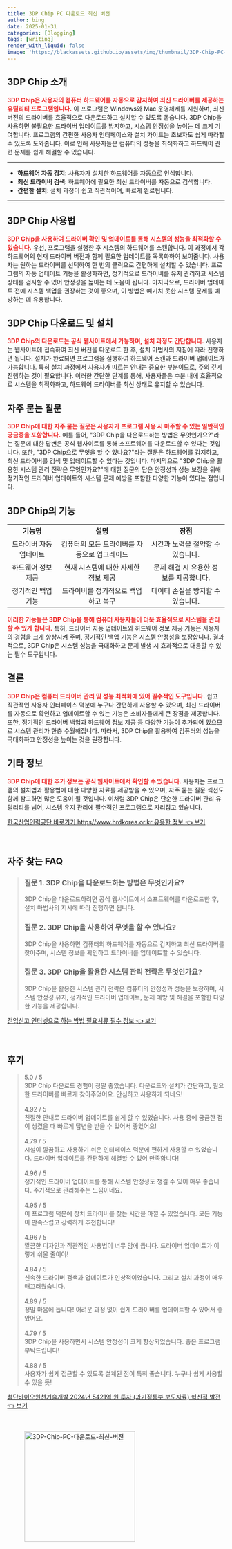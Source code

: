 ```yaml
---
title: 3DP Chip PC 다운로드 최신 버전
author: bing
date: 2025-01-31
categories: [Blogging]
tags: [writing]
render_with_liquid: false
image: 'https://blackassets.github.io/assets/img/thumbnail/3DP-Chip-PC-다운로드-최신-버전.webp'
---
```



<h2 id='3DP_Chip_소개'>3DP Chip 소개</h2>

<p><b><span style="color: #ee2323;">3DP Chip은 사용자의 컴퓨터 하드웨어를 자동으로 감지하여 최신 드라이버를 제공하는 유틸리티 프로그램입니다.</span></b> 이 프로그램은 Windows와 Mac 운영체제를 지원하며, 최신 버전의 드라이버를 효율적으로 다운로드하고 설치할 수 있도록 돕습니다. 3DP Chip을 사용하면 불필요한 드라이버 업데이트를 방지하고, 시스템 안정성을 높이는 데 크게 기여합니다. 프로그램의 간편한 사용자 인터페이스와 설치 가이드는 초보자도 쉽게 따라할 수 있도록 도와줍니다. 이로 인해 사용자들은 컴퓨터의 성능을 최적화하고 하드웨어 관련 문제를 쉽게 해결할 수 있습니다.</p>

<hr />

<ul>
    <li><b>하드웨어 자동 감지</b>: 사용자가 설치한 하드웨어를 자동으로 인식합니다.</li>
    <li><b>최신 드라이버 검색</b>: 하드웨어에 필요한 최신 드라이버를 자동으로 검색합니다.</li>
    <li><b>간편한 설치</b>: 설치 과정이 쉽고 직관적이며, 빠르게 완료됩니다.</li>
</ul>

<hr />

<h2 id='3DP_Chip_사용법'>3DP Chip 사용법</h2>

<p><b><span style="color: #ee2323;">3DP Chip을 사용하여 드라이버 확인 및 업데이트를 통해 시스템의 성능을 최적화할 수 있습니다.</span></b> 우선, 프로그램을 실행한 후 시스템의 하드웨어를 스캔합니다. 이 과정에서 각 하드웨어의 현재 드라이버 버전과 함께 필요한 업데이트를 목록화하여 보여줍니다. 사용자는 원하는 드라이버를 선택하여 한 번의 클릭으로 간편하게 설치할 수 있습니다. 프로그램의 자동 업데이트 기능을 활성화하면, 정기적으로 드라이버를 유지 관리하고 시스템 상태를 검사할 수 있어 안정성을 높이는 데 도움이 됩니다. 마지막으로, 드라이버 업데이트 전에 시스템 백업을 권장하는 것이 좋으며, 이 방법은 예기치 못한 시스템 문제를 예방하는 데 유용합니다.</p>

<h2 id='3DP_Chip_다운로드'>3DP Chip 다운로드 및 설치</h2>

<p><b><span style="color: #ee2323;">3DP Chip의 다운로드는 공식 웹사이트에서 가능하며, 설치 과정도 간단합니다.</span></b> 사용자는 웹사이트에 접속하여 최신 버전을 다운로드 한 후, 설치 마법사의 지침에 따라 진행하면 됩니다. 설치가 완료되면 프로그램을 실행하여 하드웨어 스캔과 드라이버 업데이트가 가능합니다. 특히 설치 과정에서 사용자가 따르는 안내는 중요한 부분이므로, 주의 깊게 진행하는 것이 필요합니다. 이러한 간단한 단계를 통해, 사용자들은 수분 내에 효율적으로 시스템을 최적화하고, 하드웨어 드라이버를 최신 상태로 유지할 수 있습니다.</p>

<h2 id='3DP_Chip_FAQ'>자주 묻는 질문</h2>

<p><b><span style="color: #ee2323;">3DP Chip에 대한 자주 묻는 질문은 사용자가 프로그램 사용 시 마주할 수 있는 일반적인 궁금증을 포함합니다.</span></b> 예를 들어, "3DP Chip을 다운로드하는 방법은 무엇인가요?"라는 질문에 대한 답변은 공식 웹사이트를 통해 소프트웨어를 다운로드할 수 있다는 것입니다. 또한, "3DP Chip으로 무엇을 할 수 있나요?"라는 질문은 하드웨어를 감지하고, 최신 드라이버를 검색 및 업데이트할 수 있다는 것입니다. 마지막으로 "3DP Chip을 활용한 시스템 관리 전략은 무엇인가요?"에 대한 질문의 답은 안정성과 성능 보장을 위해 정기적인 드라이버 업데이트와 시스템 문제 예방을 포함한 다양한 기능이 있다는 점입니다.</p>

<h2 id='3DP_Chip_기능'>3DP Chip의 기능</h2>

<table>
    <tr>
        <td style="text-align: center; height: 17px;"><b>기능명</b></td>
        <td style="text-align: center; height: 17px;"><b>설명</b></td>
        <td style="text-align: center; height: 17px;"><b>장점</b></td>
    </tr>
    <tr>
        <td style="text-align: center; height: 17px;">드라이버 자동 업데이트</td>
        <td style="text-align: center; height: 17px;">컴퓨터의 모든 드라이버를 자동으로 업그레이드</td>
        <td style="text-align: center; height: 17px;">시간과 노력을 절약할 수 있습니다.</td>
    </tr>
    <tr>
        <td style="text-align: center; height: 17px;">하드웨어 정보 제공</td>
        <td style="text-align: center; height: 17px;">현재 시스템에 대한 자세한 정보 제공</td>
        <td style="text-align: center; height: 17px;">문제 해결 시 유용한 정보를 제공합니다.</td>
    </tr>
    <tr>
        <td style="text-align: center; height: 17px;">정기적인 백업 기능</td>
        <td style="text-align: center; height: 17px;">드라이버를 정기적으로 백업하고 복구</td>
        <td style="text-align: center; height: 17px;">데이터 손실을 방지할 수 있습니다.</td>
    </tr>
</table>

<p><b><span style="color: #ee2323;">이러한 기능들은 3DP Chip을 통해 컴퓨터 사용자들이 더욱 효율적으로 시스템을 관리할 수 있게 합니다.</span></b> 특히, 드라이버 자동 업데이트와 하드웨어 정보 제공 기능은 사용자의 경험을 크게 향상시켜 주며, 정기적인 백업 기능은 시스템 안정성을 보장합니다. 결과적으로, 3DP Chip은 시스템 성능을 극대화하고 문제 발생 시 효과적으로 대응할 수 있는 필수 도구입니다.</p>

<h2 id='3DP_Chip_결론'>결론</h2>

<p><b><span style="color: #ee2323;">3DP Chip은 컴퓨터 드라이버 관리 및 성능 최적화에 있어 필수적인 도구입니다.</span></b> 쉽고 직관적인 사용자 인터페이스 덕분에 누구나 간편하게 사용할 수 있으며, 최신 드라이버를 자동으로 확인하고 업데이트할 수 있는 기능은 소비자들에게 큰 장점을 제공합니다. 또한, 정기적인 드라이버 백업과 하드웨어 정보 제공 등 다양한 기능이 추가되어 있으므로 시스템 관리가 한층 수월해집니다. 따라서, 3DP Chip을 활용하여 컴퓨터의 성능을 극대화하고 안정성을 높이는 것을 권장합니다.</p>

<h2 id='기타_정보'>기타 정보</h2>

<p><b><span style="color: #ee2323;">3DP Chip에 대한 추가 정보는 공식 웹사이트에서 확인할 수 있습니다.</span></b> 사용자는 프로그램의 설치법과 활용법에 대한 다양한 자료를 제공받을 수 있으며, 자주 묻는 질문 섹션도 함께 참고하면 많은 도움이 될 것입니다. 이처럼 3DP Chip은 단순한 드라이버 관리 유틸리티를 넘어, 시스템 유지 관리에 필수적인 프로그램으로 자리잡고 있습니다.</p>


<p><a class="click-button" title="한국산업인력공단 바로가기 https//www.hrdkorea.or.kr 유용한 정보" href="https://blackassets.github.io/posts/%ED%95%9C%EA%B5%AD%EC%82%B0%EC%97%85%EC%9D%B8%EB%A0%A5%EA%B3%B5%EB%8B%A8-%EB%B0%94%EB%A1%9C%EA%B0%80%EA%B8%B0-httpswww.hrdkorea.or.kr-%EC%9C%A0%EC%9A%A9%ED%95%9C-%EC%A0%95%EB%B3%B4/" rel="dofollow">한국산업인력공단 바로가기 https//www.hrdkorea.or.kr 유용한 정보 👈 보기</a></p><br>
<h2 id='자주_찾는_FAQ'>자주 찾는 FAQ</h2>
<div itemscope="" itemtype="https://schema.org/FAQPage"> 
<blockquote> 
<div itemscope="" itemprop="mainEntity" itemtype="https://schema.org/Question"> 
<h3 itemprop="name">질문 1. 3DP Chip을 다운로드하는 방법은 무엇인가요?</h3> 
<div itemscope="" itemprop="acceptedAnswer" itemtype="https://schema.org/Answer"> 
<span itemprop="text"> 
<p>3DP Chip을 다운로드하려면 공식 웹사이트에서 소프트웨어를 다운로드한 후, 설치 마법사의 지시에 따라 진행하면 됩니다.</p> 
</span> 
</div> 
</div> 
<div itemscope="" itemprop="mainEntity" itemtype="https://schema.org/Question"> 
<h3 itemprop="name">질문 2. 3DP Chip을 사용하여 무엇을 할 수 있나요?</h3> 
<div itemscope="" itemprop="acceptedAnswer" itemtype="https://schema.org/Answer"> 
<span itemprop="text"> 
<p>3DP Chip을 사용하면 컴퓨터의 하드웨어를 자동으로 감지하고 최신 드라이버를 찾아주며, 시스템 정보를 확인하고 드라이버를 업데이트할 수 있습니다.</p> 
</span> 
</div> 
</div> 
<div itemscope="" itemprop="mainEntity" itemtype="https://schema.org/Question"> 
<h3 itemprop="name">질문 3. 3DP Chip을 활용한 시스템 관리 전략은 무엇인가요?</h3> 
<div itemscope="" itemprop="acceptedAnswer" itemtype="https://schema.org/Answer"> 
<span itemprop="text"> 
<p>3DP Chip을 활용한 시스템 관리 전략은 컴퓨터의 안정성과 성능을 보장하며, 시스템 안정성 유지, 정기적인 드라이버 업데이트, 문제 예방 및 해결을 포함한 다양한 기능을 제공합니다.</p> 
</span> 
</div> 
</div> 
</blockquote> 
</div>
<p><a class="click-button" title="전입신고 인터넷으로 하는 방법 필요서류 필수 정보" href="https://blackassets.github.io/posts/%EC%A0%84%EC%9E%85%EC%8B%A0%EA%B3%A0-%EC%9D%B8%ED%84%B0%EB%84%B7%EC%9C%BC%EB%A1%9C-%ED%95%98%EB%8A%94-%EB%B0%A9%EB%B2%95-%ED%95%84%EC%9A%94%EC%84%9C%EB%A5%98-%ED%95%84%EC%88%98-%EC%A0%95%EB%B3%B4/" rel="dofollow">전입신고 인터넷으로 하는 방법 필요서류 필수 정보 👈 보기</a></p><br>
<h2 id='후기'>후기</h2>
<div itemscope itemtype="https://schema.org/Product">
  <blockquote>
  <div itemprop="review" itemscope itemtype="https://schema.org/Review">
      <div itemprop="reviewRating" itemscope itemtype="https://schema.org/Rating"> <span itemprop="ratingValue">5.0</span> / <span itemprop="bestRating">5</span> </div>
      <span itemprop="reviewBody">3DP Chip 다운로드 경험이 정말 좋았습니다. 다운로드와 설치가 간단하고, 필요한 드라이버를 빠르게 찾아주었어요. 안심하고 사용하게 되네요!</span>
  </div>
  <br>
  <div itemprop="review" itemscope itemtype="https://schema.org/Review">
      <div itemprop="reviewRating" itemscope itemtype="https://schema.org/Rating"> <span itemprop="ratingValue">4.92</span> / <span itemprop="bestRating">5</span> </div>
      <span itemprop="reviewBody">친절한 안내로 드라이버 업데이트를 쉽게 할 수 있었습니다. 사용 중에 궁금한 점이 생겼을 때 빠르게 답변을 받을 수 있어서 좋았어요!</span>
  </div>
  <br>
  <div itemprop="review" itemscope itemtype="https://schema.org/Review">
      <div itemprop="reviewRating" itemscope itemtype="https://schema.org/Rating"> <span itemprop="ratingValue">4.79</span> / <span itemprop="bestRating">5</span> </div>
      <span itemprop="reviewBody">시설이 깔끔하고 사용하기 쉬운 인터페이스 덕분에 편하게 사용할 수 있었습니다. 드라이버 업데이트를 간편하게 해결할 수 있어 만족합니다!</span>
  </div>
  <br>
  <div itemprop="review" itemscope itemtype="https://schema.org/Review">
      <div itemprop="reviewRating" itemscope itemtype="https://schema.org/Rating"> <span itemprop="ratingValue">4.96</span> / <span itemprop="bestRating">5</span> </div>
      <span itemprop="reviewBody">정기적인 드라이버 업데이트를 통해 시스템 안정성도 챙길 수 있어 매우 좋습니다. 주기적으로 관리해주는 느낌이네요.</span>
  </div>
  <br>
  <div itemprop="review" itemscope itemtype="https://schema.org/Review">
      <div itemprop="reviewRating" itemscope itemtype="https://schema.org/Rating"> <span itemprop="ratingValue">4.95</span> / <span itemprop="bestRating">5</span> </div>
      <span itemprop="reviewBody">이 프로그램 덕분에 장치 드라이버를 찾는 시간을 아낄 수 있었습니다. 모든 기능이 만족스럽고 강력하게 추천합니다!</span>
  </div>
  <br>
  <div itemprop="review" itemscope itemtype="https://schema.org/Review">
      <div itemprop="reviewRating" itemscope itemtype="https://schema.org/Rating"> <span itemprop="ratingValue">4.96</span> / <span itemprop="bestRating">5</span> </div>
      <span itemprop="reviewBody">깔끔한 디자인과 직관적인 사용법이 너무 맘에 듭니다. 드라이버 업데이트가 이렇게 쉬울 줄이야!</span>
  </div>
  <br>
  <div itemprop="review" itemscope itemtype="https://schema.org/Review">
      <div itemprop="reviewRating" itemscope itemtype="https://schema.org/Rating"> <span itemprop="ratingValue">4.84</span> / <span itemprop="bestRating">5</span> </div>
      <span itemprop="reviewBody">신속한 드라이버 검색과 업데이트가 인상적이었습니다. 그리고 설치 과정이 매우 매끄러웠습니다.</span>
  </div>
  <br>
  <div itemprop="review" itemscope itemtype="https://schema.org/Review">
      <div itemprop="reviewRating" itemscope itemtype="https://schema.org/Rating"> <span itemprop="ratingValue">4.89</span> / <span itemprop="bestRating">5</span> </div>
      <span itemprop="reviewBody">정말 마음에 듭니다! 어려운 과정 없이 쉽게 드라이버를 업데이트할 수 있어서 좋았어요.</span>
  </div>
  <br>
  <div itemprop="review" itemscope itemtype="https://schema.org/Review">
      <div itemprop="reviewRating" itemscope itemtype="https://schema.org/Rating"> <span itemprop="ratingValue">4.79</span> / <span itemprop="bestRating">5</span> </div>
      <span itemprop="reviewBody">3DP Chip을 사용하면서 시스템 안정성이 크게 향상되었습니다. 좋은 프로그램 부탁드립니다!</span>
  </div>
  <br>
  <div itemprop="review" itemscope itemtype="https://schema.org/Review">
      <div itemprop="reviewRating" itemscope itemtype="https://schema.org/Rating"> <span itemprop="ratingValue">4.88</span> / <span itemprop="bestRating">5</span> </div>
      <span itemprop="reviewBody">사용자가 쉽게 접근할 수 있도록 설계된 점이 특히 좋습니다. 누구나 쉽게 사용할 수 있을 듯!</span>
  </div>
  </blockquote>
</div>
<p><a class="click-button" title="첨단바이오원천기술개발 2024년 5421억 원 투자 (과기정통부 보도자료) 혁신적 발전" href="https://blackassets.github.io/posts/%EC%B2%A8%EB%8B%A8%EB%B0%94%EC%9D%B4%EC%98%A4%EC%9B%90%EC%B2%9C%EA%B8%B0%EC%88%A0%EA%B0%9C%EB%B0%9C-2024%EB%85%84-5421%EC%96%B5-%EC%9B%90-%ED%88%AC%EC%9E%90-(%EA%B3%BC%EA%B8%B0%EC%A0%95%ED%86%B5%EB%B6%80-%EB%B3%B4%EB%8F%84%EC%9E%90%EB%A3%8C)-%ED%98%81%EC%8B%A0%EC%A0%81-%EB%B0%9C%EC%A0%84/" rel="dofollow">첨단바이오원천기술개발 2024년 5421억 원 투자 (과기정통부 보도자료) 혁신적 발전 👈 보기</a></p><br>
<figure class="image"><img src="https://blackassets.github.io/assets/img/thumbnail/3DP-Chip-PC-다운로드-최신-버전.webp" alt="3DP-Chip-PC-다운로드-최신-버전" width="256" height="256"></figure>